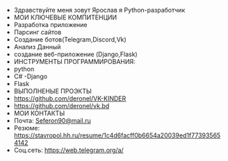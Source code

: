 - Здравствуйте  меня  зовут Ярослав  я Python-разработчик
- МОИ КЛЮЧЕВЫЕ КОМПИТЕНЦИИ
- Разработка приложение
- Парсинг сайтов
- Создание ботов(Telegram,Discord,Vk)
- Анализ Данный
- создание веб-приложение  (Django,Flask)
- ИНСТРУМЕНТЫ ПРОГРАММИРОВАНИЯ:
- python
- C#
-Django
- Flask
- ВЫПОЛНЕНЫЕ ПРОЭКТЫ
- https://github.com/deronel/VK-KINDER
- https://github.com/deronel/vk.bd
- МОИ КОНТАКТЫ
- Почта: Seferon90@mail.ru
- Резюме: https://stavropol.hh.ru/resume/1c4d6facff0b6654a20039ed1f773935654142
- Соц.сеть: https://web.telegram.org/a/



